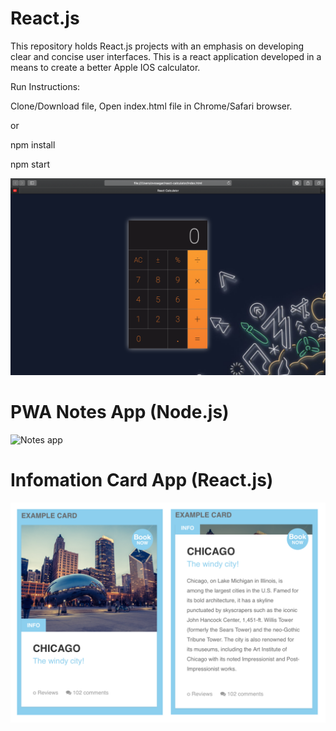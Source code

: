 # React.js
This repository holds React.js projects with an emphasis on developing clear and concise user interfaces.
This is a react application developed in a means to create a better Apple IOS calculator.

Run Instructions:

Clone/Download file, Open index.html file in Chrome/Safari browser.

or
    
npm install

npm start 

![](Calculator/images/screenshot.png)

# PWA Notes App (Node.js)
<img src="https://sii.im/playground/notes/notes-ss.png" alt="Notes app" width='370px'>

# Infomation Card App (React.js)

![](Info%20Card%20(React)/hover.png)
